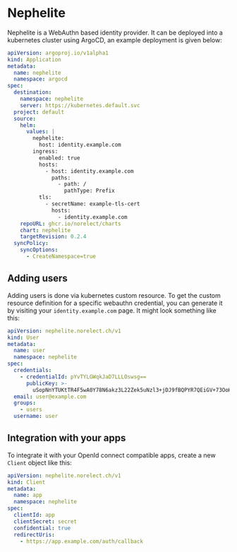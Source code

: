 # Nephelite

Nephelite is a WebAuthn based identity provider. It can be deployed into a kubernetes cluster using ArgoCD,
an example deployment is given below:

```yaml
apiVersion: argoproj.io/v1alpha1
kind: Application
metadata:
  name: nephelite
  namespace: argocd
spec:
  destination:
    namespace: nephelite
    server: https://kubernetes.default.svc
  project: default
  source:
    helm:
      values: |
        nephelite:
          host: identity.example.com
        ingress:
          enabled: true
          hosts:
            - host: identity.example.com
              paths:
                - path: /
                  pathType: Prefix
          tls:
            - secretName: example-tls-cert
              hosts:
                - identity.example.com
    repoURL: ghcr.io/norelect/charts
    chart: nephelite
    targetRevision: 0.2.4
  syncPolicy:
    syncOptions:
      - CreateNamespace=true
```

## Adding users

Adding users is done via kubernetes custom resource. To get the custom resource definition for a specific
webauthn credential, you can generate it by visiting your `identity.example.com` page. It might look something like this:

```yaml
apiVersion: nephelite.norelect.ch/v1
kind: User
metadata:
  name: user
  namespace: nephelite
spec:
  credentials:
    - credentialId: pYvTYLGWqkJaD7LLLOswsg==
      publicKey: >-
        uSopNnYTUKtTR4F5wA0Y78N6akz3L22Zek5uNzl3+jDJ9fBQPYR7QEiGV+73OoHsPvs+37D8ANJ1MFthiw9aUw==
  email: user@example.com
  groups:
    - users
  username: user
```

## Integration with your apps

To integrate it with your OpenId connect compatible apps, create a new `Client` object like this:

```yaml
apiVersion: nephelite.norelect.ch/v1
kind: Client
metadata:
  name: app
  namespace: nephelite
spec:
  clientId: app
  clientSecret: secret
  confidential: true
  redirectUris:
    - https://app.example.com/auth/callback
```